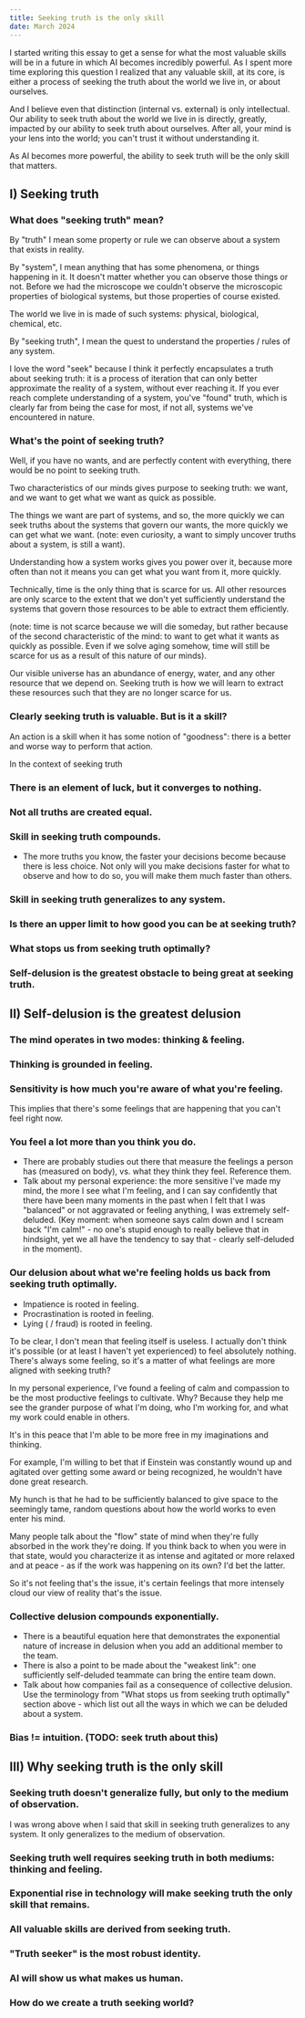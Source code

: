 ```yaml
---
title: Seeking truth is the only skill
date: March 2024
---
```

I started writing this essay to get a sense for what the most valuable skills will be in a future in which AI becomes incredibly powerful. As I spent more time exploring this question I realized that any valuable skill, at its core, is either a process of seeking the truth about the world we live in, or about ourselves. 

And I believe even that distinction (internal vs. external) is only intellectual. Our ability to seek truth about the world we live in is directly, greatly, impacted by our ability to seek truth about ourselves. After all, your mind is your lens into the world; you can't trust it without understanding it.

As AI becomes more powerful, the ability to seek truth will be the only skill that matters.
## I) Seeking truth
### What does "seeking truth" mean?

By "truth" I mean some property or rule we can observe about a system that exists in reality.

By "system", I mean anything that has some phenomena, or things happening in it. It doesn't matter whether you can observe those things or not. Before we had the microscope we couldn't observe the microscopic properties of biological systems, but those properties of course existed.

The world we live in is made of such systems: physical, biological, chemical, etc.

By "seeking truth", I mean the quest to understand the properties / rules of any system. 

I love the word "seek" because I think it perfectly encapsulates a truth about seeking truth: it is a process of iteration that can only better approximate the reality of a system, without ever reaching it. If you ever reach complete understanding of a system, you've "found" truth, which is clearly far from being the case for most, if not all, systems we've encountered in nature.
### What's the point of seeking truth? 

Well, if you have no wants, and are perfectly content with everything, there would be no point to seeking truth.

Two characteristics of our minds gives purpose to seeking truth: we want, and we want to get what we want as quick as possible.

The things we want are part of systems, and so, the more quickly we can seek truths about the systems that govern our wants, the more quickly we can get what we want. (note: even curiosity, a want to simply uncover truths about a system, is still a want).

Understanding how a system works gives you power over it, because more often than not it means you can get what you want from it, more quickly.

Technically, time is the only thing that is scarce for us. All other resources are only scarce to the extent that we don't yet sufficiently understand the systems that govern those resources to be able to extract them efficiently.

(note: time is not scarce because we will die someday, but rather because of the second characteristic of the mind: to want to get what it wants as quickly as possible. Even if we solve aging somehow, time will still be scarce for us as a result of this nature of our minds).

Our visible universe has an abundance of energy, water, and any other resource that we depend on. Seeking truth is how we will learn to extract these resources such that they are no longer scarce for us.
### Clearly seeking truth is valuable. But is it a skill?

An action is a skill when it has some notion of "goodness": there is a better and worse way to perform that action.

In the context of seeking truth
### There is an element of luck, but it converges to nothing.
### Not all truths are created equal.
### Skill in seeking truth compounds.
- The more truths you know, the faster your decisions become because there is less choice. Not only will you make decisions faster for what to observe and how to do so, you will make them much faster than others.
### Skill in seeking truth generalizes to any system.
### Is there an upper limit to how good you can be at seeking truth?
### What stops us from seeking truth optimally?
### Self-delusion is the greatest obstacle to being great at seeking truth.

## II) Self-delusion is the greatest delusion
### The mind operates in two modes: thinking & feeling.

### Thinking is grounded in feeling.

### Sensitivity is how much you're aware of what you're feeling.
This implies that there's some feelings that are happening that you can't feel right now.
### You feel a lot more than you think you do.
- There are probably studies out there that measure the feelings a person has (measured on body), vs. what they think they feel. Reference them.
- Talk about my personal experience: the more sensitive I've made my mind, the more I see what I'm feeling, and I can say confidently that there have been many moments in the past when I felt that I was "balanced" or not aggravated or feeling anything, I was extremely self-deluded. (Key moment: when someone says calm down and I scream back "I'm calm!" - no one's stupid enough to really believe that in hindsight, yet we all have the tendency to say that - clearly self-deluded in the moment).
### Our delusion about what we're feeling holds us back from seeking truth optimally.
- Impatience is rooted in feeling.
- Procrastination is rooted in feeling.
- Lying ( / fraud) is rooted in feeling.

To be clear, I don't mean that feeling itself is useless. I actually don't think it's possible (or at least I haven't yet experienced) to feel absolutely nothing. There's always some feeling, so it's a matter of what feelings are more aligned with seeking truth?

In my personal experience, I've found a feeling of calm and compassion to be the most productive feelings to cultivate. Why? Because they help me see the grander purpose of what I'm doing, who I'm working for, and what my work could enable in others.

It's in this peace that I'm able to be more free in my imaginations and thinking.

For example, I'm willing to bet that if Einstein was constantly wound up and agitated over getting some award or being recognized, he wouldn't have done great research.

My hunch is that he had to be sufficiently balanced to give space to the seemingly tame, random questions about how the world works to even enter his mind.

Many people talk about the "flow" state of mind when they're fully absorbed in the work they're doing. If you think back to when you were in that state, would you characterize it as intense and agitated or more relaxed and at peace - as if the work was happening on its own? I'd bet the latter.

So it's not feeling that's the issue, it's certain feelings that more intensely cloud our view of reality that's the issue.
### Collective delusion compounds exponentially.

- There is a beautiful equation here that demonstrates the exponential nature of increase in delusion when you add an additional member to the team.
- There is also a point to be made about the "weakest link": one sufficiently self-deluded teammate can bring the entire team down.
- Talk about how companies fail as a consequence of collective delusion. Use the terminology from "What stops us from seeking truth optimally" section above - which list out all the ways in which we can be deluded about a system.
### Bias != intuition. (TODO: seek truth about this)

## III) Why seeking truth is the only skill
### Seeking truth doesn't generalize fully, but only to the medium of observation.

I was wrong above when I said that skill in seeking truth generalizes to any system. It only generalizes to the medium of observation.
### Seeking truth well requires seeking truth in both mediums: thinking and feeling.
### Exponential rise in technology will make seeking truth the only skill that remains.
### All valuable skills are derived from seeking truth.
### "Truth seeker" is the most robust identity.
### AI will show us what makes us human.
### How do we create a truth seeking world?


